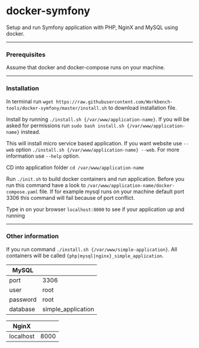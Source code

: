 # docker-symfony

Setup and run Symfony application with PHP, NginX and MySQL using docker.

---
### Prerequisites

Assume that docker and docker-compose runs on your machine.

---

### Installation

In terminal run `wget https://raw.githubusercontent.com/Workbench-tools/docker-symfony/master/install.sh` to download installation file.

Install by running `./install.sh {/var/www/application-name}`. If you will be asked for permissions run `sudo bash install.sh {/var/www/application-name}` instead.

This will install micro service based application. If you want website use `--web` option `./install.sh {/var/www/application-name} --web`. For more information use `--help` option.

CD into application folder `cd /var/www/application-name`

Run `./init.sh` to build docker containers and run application. 
Before you run this command have a look to `/var/www/application-name/docker-compose.yaml` file. If for example mysql runs on your machine default port 3306 this command will fail because of port conflict.

Type in on your browser `localhost:8000` to see if your application up and running

---

### Other information

If you run command `./install.sh {/var/www/simple-application}`. All containers will be called `{php|mysql|nginx}_simple_application`.

| MySQL |       |
| ----- | ----- |
| port  | 3306 |
| user  | root |
| password | root |
| database | simple_application |

| NginX |       |
| ----- | ----- |
| localhost  | 8000 |